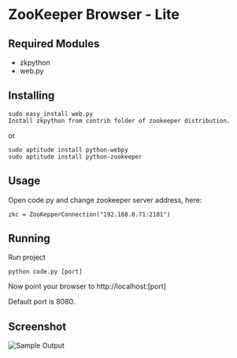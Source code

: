 ZooKeeper Browser - Lite
========================

Required Modules
----------------
* zkpython 
* web.py

Installing
----------

    sudo easy_install web.py
    Install zkpython from contrib folder of zookeeper distribution.

or

    sudo aptitude install python-webpy
    sudo aptitude install python-zookeeper


Usage
-----
Open code.py and change zookeeper server address, here:

    zkc = ZooKepperConnection("192.168.0.71:2181")

Running
-------
Run project

    python code.py [port]


Now point your browser to http://localhost:[port]

Default port is 8080.

Screenshot
----------
![Sample Output](http://aminsblog.files.wordpress.com/2010/12/zkbrowser-lite.png)

